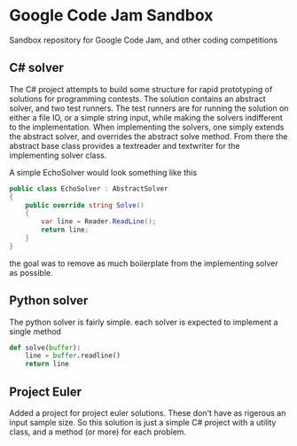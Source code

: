 # Google Code Jam Sandbox

Sandbox repository for Google Code Jam, and other coding competitions 

## C# solver

The C# project attempts to build some structure for rapid prototyping of solutions for programming contests.
The solution contains an abstract solver, and two test runners.
The test runners are for running the solution on either a file IO, or a simple string input, while making the solvers indifferent to the implementation.
When implementing the solvers, one simply extends the abstract solver, and overrides the abstract solve method.
From there the abstract base class provides a textreader and textwriter for the implementing solver class.

A simple EchoSolver would look something like this

```csharp
public class EchoSolver : AbstractSolver
{
	public override string Solve()
	{
		var line = Reader.ReadLine();
		return line;
	}
}
```

the goal was to remove as much boilerplate from the implementing solver as possible.

## Python solver

The python solver is fairly simple.
each solver is expected to implement a single method

```python
def solve(buffer):
	line = buffer.readline()
	return line
```

## Project Euler

Added a project for project euler solutions.
These don't have as rigerous an input sample size. So this solution is just a simple C# project with a utility class, and a method (or more) for each problem.
